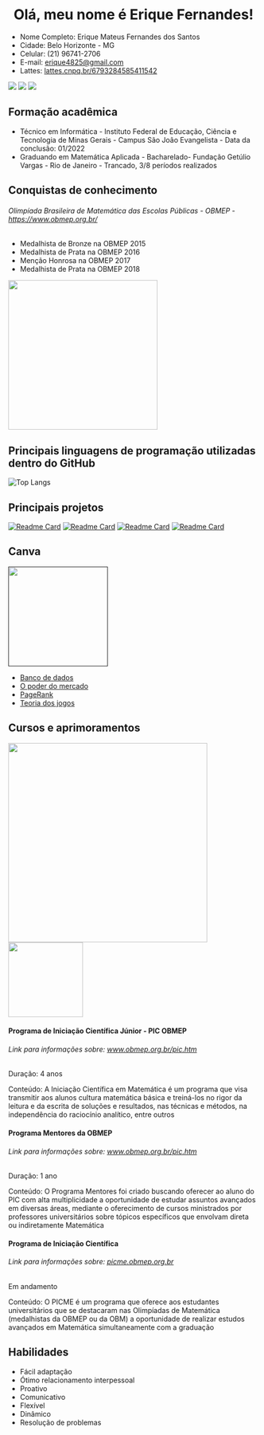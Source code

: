 <h1 align = "center">Olá, meu nome é Erique Fernandes!</h1>
<div>
  <ul>
    <li>Nome Completo: Erique Mateus Fernandes dos Santos</li>
    <li>Cidade: Belo Horizonte - MG</li>
    <li>Celular: (21) 96741-2706</li>
    <li>E-mail: <a href = "mailto:erique4825@gmail.com">erique4825@gmail.com</a></li>
    <li>Lattes: <a href="http://lattes.cnpq.br/6793284585411542" target="_blanck">lattes.cnpq.br/6793284585411542</a></li>
  </ul>
  <a href = "mailto:erique4825@gmail.com"><img src = "https://img.shields.io/badge/Gmail-D14836?style=for-the-badge&logo=gmail&logoColor=white"/></a>
  <a href = "https://wa.me/5521967412706"><img src = "https://img.shields.io/badge/WhatsApp-25D366?style=for-the-badge&logo=whatsapp&logoColor=white"/></a>
  <a href = "https://www.linkedin.com/in/erique-fernandes-a20305283/"><img src = "https://img.shields.io/badge/LinkedIn-0077B5?style=for-the-badge&logo=linkedin&logoColor=white"/></a>
</div>
<div>
  <h2>Formação acadêmica</h2>
  <ul>
    <li>Técnico em Informática - Instituto Federal de Educação, Ciência e Tecnologia de Minas Gerais - Campus São João Evangelista - Data da conclusão: 01/2022</li>
    <li>Graduando em Matemática Aplicada - Bacharelado- Fundação Getúlio Vargas - Rio de Janeiro - Trancado, 3/8 períodos realizados </li>
  </ul>
</div>
<h2>Conquistas de conhecimento</h2>
<h6>Olimpíada Brasileira de Matemática das Escolas Públicas - OBMEP - <a href = "https://www.obmep.org.br/">https://www.obmep.org.br/</a></h6>
<div flex-wrap = wrap>
  <div width = 50%>
    <ul>
      <li>Medalhista de Bronze na OBMEP 2015</li>
      <li>Medalhista de Prata na OBMEP 2016</li>
      <li>Menção Honrosa na OBMEP 2017</li>
      <li>Medalhista de Prata na OBMEP 2018</li>
    </ul>
  </div>
  <div width = 50%>
    <img width = "300" src="https://impa.br/wp-content/uploads/2017/06/DSC_0673-e1496667635846.jpg"/>
  </div>
</div>
<div>
  <h2>Principais linguagens de programação utilizadas dentro do GitHub</h2>
  
  ![Top Langs](https://github-readme-stats.vercel.app/api/top-langs/?username=EriqueFernandes&hide_progress=true&theme=radical)

  <h2>Principais projetos</h2>
  
  [![Readme Card](https://github-readme-stats.vercel.app/api/pin/?username=EriqueFernandes&repo=analisando-banda-ACDC&theme=radical)](https://github.com/EriqueFernandes/analisando-banda-ACDC)
  [![Readme Card](https://github-readme-stats.vercel.app/api/pin/?username=EriqueFernandes&repo=Final_LuckStudy&theme=radical)](https://github.com/EriqueFernandes/Final_LuckStudy)
  [![Readme Card](https://github-readme-stats.vercel.app/api/pin/?username=EriqueFernandes&repo=arvore_binaria&theme=radical)](https://github.com/EriqueFernandes/arvore_binaria)
  [![Readme Card](https://github-readme-stats.vercel.app/api/pin/?username=EriqueFernandes&repo=strife&theme=radical)](https://github.com/EriqueFernandes/strife)

  <h2>Canva</h2>
  <a href = ""https://www.canva.com/><img width = "200" src="https://logodownload.org/wp-content/uploads/2020/11/canva-logo-0.png" /></a>
  <ul>
    <li><a href = "https://www.canva.com/design/DAFsk6eS7Aw/wr52BN2zPukOlDjjLMUIfA/edit?utm_content=DAFsk6eS7Aw&utm_campaign=designshare&utm_medium=link2&utm_source=sharebutton">Banco de dados</a></li>
    <li><a href = "https://www.canva.com/design/DAFSmq4v-wM/BG4GUTSTKcVKlqWaPZSfSA/edit?utm_content=DAFSmq4v-wM&utm_campaign=designshare&utm_medium=link2&utm_source=sharebutton">O poder do mercado</a></li>
    <li><a href = "https://www.canva.com/design/DAFRYuhA6JE/lymh9BbB9HlsKcH0CMU0Zw/edit?utm_content=DAFRYuhA6JE&utm_campaign=designshare&utm_medium=link2&utm_source=sharebutton">PageRank</a></li>
    <li><a href = "https://www.canva.com/design/DAFSIlVqywc/nt2xFAU_E5cu9oLebSuc3Q/edit?utm_content=DAFSIlVqywc&utm_campaign=designshare&utm_medium=link2&utm_source=sharebutton">Teoria dos jogos</a></li>
  </ul>

  <h2>Cursos e aprimoramentos</h2>
  
  <img width="400" src = "https://files.cercomp.ufg.br/weby/up/29/o/PIC_OBMEP.jpg?1574166696" />
  <img width="150" src = "https://impa.br/wp-content/uploads/2019/06/logo-impa-home.jpg" />
  <h4>Programa de Iniciação Científica Júnior - PIC OBMEP</h4>
  <h6>Link para informações sobre: <a href = "https://www.obmep.org.br/pic.htm">www.obmep.org.br/pic.htm</a></h6>
  <p>Duração: 4 anos</p>
  <p>Conteúdo: A Iniciação Científica em Matemática é um programa que visa transmitir aos alunos cultura matemática básica e treiná-los no rigor da leitura e da escrita de soluções e resultados, nas técnicas e métodos, na independência do raciocínio analítico, entre outros</p>

  <h4>Programa Mentores da OBMEP</h4>
  <h6>Link para informações sobre: <a href = "https://www.obmep.org.br/pic.htm">www.obmep.org.br/pic.htm</a></h6>
  <p>Duração: 1 ano</p>
  <p>Conteúdo: O Programa Mentores foi criado buscando oferecer ao aluno do PIC com alta multiplicidade a oportunidade de estudar assuntos avançados em diversas áreas, mediante o oferecimento de cursos ministrados por professores universitários sobre tópicos específicos que envolvam direta ou indiretamente Matemática</p>

  <h4>Programa de Iniciação Científica</h4>
  <h6>Link para informações sobre: <a href = "https://picme.obmep.org.br/">picme.obmep.org.br</a></h6>
  <p>Em andamento</p>
  <p>Conteúdo: O PICME é um programa que oferece aos estudantes universitários que se destacaram nas Olimpíadas de Matemática (medalhistas da OBMEP ou da OBM) a oportunidade de realizar estudos avançados em Matemática simultaneamente com a graduação</p>

  <h2>Habilidades</h2>
  <ul>
    <li>Fácil adaptação</li>
    <li>Ótimo relacionamento interpessoal</li>
    <li>Proativo</li>
    <li>Comunicativo</li>
    <li>Flexível</li>
    <li>Dinâmico</li>
    <li>Resolução de problemas</li>
  </ul>
  
</div>
